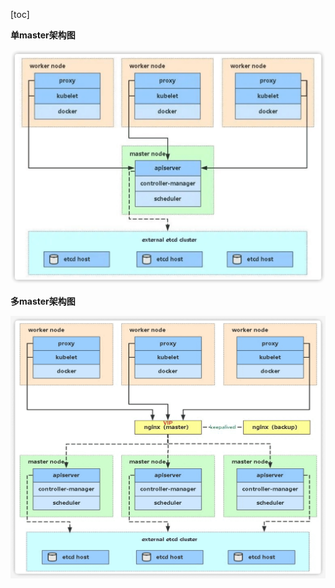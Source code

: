 [toc]





**单master架构图**

![iShot2020-07-0912.22.20](https://raw.githubusercontent.com/pptfz/picgo-images/master/img/iShot2020-07-0410.58.42.png)



**多master架构图**

![iShot2021-06-06_22.19.59](https://raw.githubusercontent.com/pptfz/picgo-images/master/img/iShot2021-06-06_22.19.59.png)

